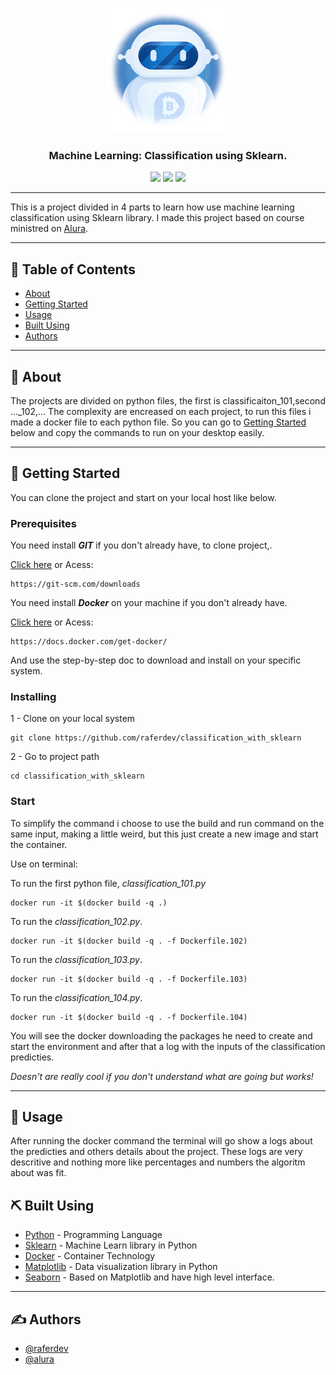 <p align="center">
 <img width=200px height=200px src="./ml_readme.png" alt="Project logo">
</p>

<h3 align="center">Machine Learning: Classification using Sklearn.</h3>

<p align="center">
<img src="https://img.shields.io/github/last-commit/raferdev/classification_with_sklearn?style=for-the-badge">
<img src="https://img.shields.io/github/languages/count/raferdev/classification_with_sklearn?style=for-the-badge">
<img src="https://img.shields.io/github/license/raferdev/classification_with_sklearn?style=for-the-badge">
</p>

---

<p align="center">

This is a project divided in 4 parts to learn how use machine learning classification using Sklearn library. I made this project based on course ministred on [Alura](https://cursos.alura.com.br/).

</p>

---

## 📝 Table of Contents

- [About](#about)
- [Getting Started](#getting_started)
- [Usage](#usage)
- [Built Using](#built_using)
- [Authors](#authors)

---

## 🧐 About <a name = "about"></a>

The projects are divided on python files, the first is classificaiton_101,second ...\_102,... The complexity are encreased on each project, to run this files i made a docker file to each python file. So you can go to [Getting Started](#getting_started) below and copy the commands to run on your desktop easily.

---

## 🏁 Getting Started <a name = "getting_started"></a>

You can clone the project and start on your local host like below.

### Prerequisites

You need install **_GIT_** if you don't already have, to clone project,.

<a href="https://git-scm.com/downloads">Click here</a> or Acess:

```
https://git-scm.com/downloads
```

You need install **_Docker_** on your machine if you don't already have.

<a href="https://docs.docker.com/get-docker">Click here</a> or Acess:

```
https://docs.docker.com/get-docker/
```

And use the step-by-step doc to download and install on your specific system.

### Installing

1 - Clone on your local system

```
git clone https://github.com/raferdev/classification_with_sklearn
```

2 - Go to project path

```
cd classification_with_sklearn
```

### Start

To simplify the command i choose to use the build and run command on the same input, making a little weird, but this just create a new image and start the container.

Use on terminal:

To run the first python file, _classification_101.py_

```
docker run -it $(docker build -q .)
```

To run the _classification_102.py_.

```
docker run -it $(docker build -q . -f Dockerfile.102)
```

To run the _classification_103.py_.

```
docker run -it $(docker build -q . -f Dockerfile.103)
```

To run the _classification_104.py_.

```
docker run -it $(docker build -q . -f Dockerfile.104)
```

You will see the docker downloading the packages he need to create and start the environment and after that a log with the inputs of the classification predicties.

_Doesn't are really cool if you don't understand what are going but works!_

---

## 🎈 Usage <a name="usage"></a>

After running the docker command the terminal will go show a logs about the predicties and others details about the project. These logs are very descritive and nothing more like percentages and numbers the algoritm about was fit.

## ⛏️ Built Using <a name = "built_using"></a>

- [Python](https://www.python.org/) - Programming Language
- [Sklearn](https://scikit-learn.org/stable/) - Machine Learn library in Python
- [Docker](https://www.docker.com/) - Container Technology
- [Matplotlib](https://matplotlib.org/) - Data visualization library in Python
- [Seaborn](https://seaborn.pydata.org/index.html) - Based on Matplotlib and have high level interface.

---

## ✍️ Authors <a name = "authors"></a>

- [@raferdev](https://github.com/raferdev)
- [@alura](https://github.com/alura-cursos)
